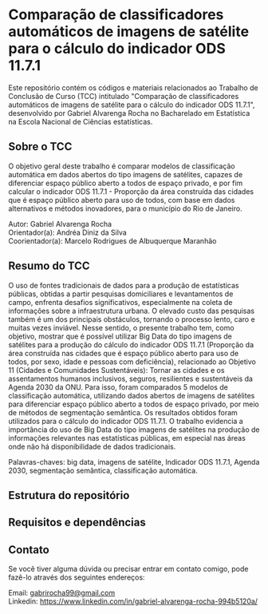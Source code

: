 # Comparação de classificadores automáticos de imagens de satélite para o cálculo do indicador ODS 11.7.1

Este repositório contém os códigos e materiais relacionados ao Trabalho de Conclusão de Curso (TCC) intitulado "Comparação de classificadores automáticos de imagens de satélite para o cálculo do indicador ODS 11.7.1", desenvolvido por Gabriel Alvarenga Rocha no Bacharelado em Estatística na Escola Nacional de Ciências estatísticas.

## Sobre o TCC
O objetivo geral deste trabalho é comparar modelos de classificação
automática em dados abertos do tipo imagens de satélites, capazes de diferenciar
espaço público aberto a todos de espaço privado, e por fim calcular o indicador ODS
11.7.1 - Proporção da área construída das cidades que é espaço público aberto para uso
de todos, com base em dados alternativos e métodos inovadores, para o município do Rio
de Janeiro.

Autor: Gabriel Alvarenga Rocha \
Orientador(a): Andréa Diniz da Silva \
Coorientador(a): Marcelo Rodrigues de Albuquerque Maranhão

## Resumo do TCC
O uso de fontes tradicionais de dados para a produção de estatísticas públicas, obtidas a
partir pesquisas domiciliares e levantamentos de campo, enfrenta desafios significativos,
especialmente na coleta de informações sobre a infraestrutura urbana. O elevado custo
das pesquisas também é um dos principais obstáculos, tornando o processo lento, caro
e muitas vezes inviável. Nesse sentido, o presente trabalho tem, como objetivo, mostrar
que é possível utilizar Big Data do tipo imagens de satélites para a produção do cálculo
do indicador ODS 11.7.1 (Proporção da área construída nas cidades que é espaço público
aberto para uso de todos, por sexo, idade e pessoas com deficiência), relacionado ao
Objetivo 11 (Cidades e Comunidades Sustentáveis): Tornar as cidades e os assentamentos
humanos inclusivos, seguros, resilientes e sustentáveis da Agenda 2030 da ONU. Para
isso, foram comparados 5 modelos de classificação automática, utilizando dados abertos
de imagens de satélites para diferenciar espaço público aberto a todos de espaço privado,
por meio de métodos de segmentação semântica. Os resultados obtidos foram utilizados
para o cálculo do indicador ODS 11.7.1. O trabalho evidencia a importância do uso de Big
Data do tipo imagens de satélites na produção de informações relevantes nas estatísticas
públicas, em especial nas áreas onde não há disponibilidade de dados tradicionais. 

Palavras-chaves: big data, imagens de satélite, Indicador ODS 11.7.1, Agenda 2030,
segmentação semântica, classificação automática.

## Estrutura do repositório

## Requisitos e dependências

## Contato

Se você tiver alguma dúvida ou precisar entrar em contato comigo, pode fazê-lo através dos seguintes endereços:

Email: gabrirocha99@gmail.com \
Linkedin: https://www.linkedin.com/in/gabriel-alvarenga-rocha-994b5120a/ 
